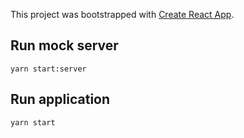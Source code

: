 This project was bootstrapped with [Create React App](https://github.com/facebook/create-react-app).

## Run mock server

```
yarn start:server
```

## Run application

```
yarn start
```
